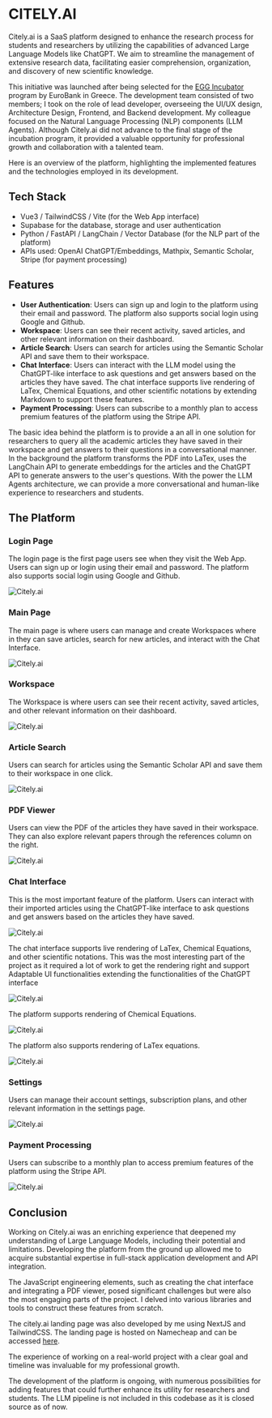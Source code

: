 # CITELY.AI

Citely.ai is a SaaS platform designed to enhance the research process for students and researchers by utilizing the capabilities of advanced Large Language Models like ChatGPT. We aim to streamline the management of extensive research data, facilitating easier comprehension, organization, and discovery of new scientific knowledge.

This initiative was launched after being selected for the [EGG Incubator](https://www.theegg.gr/en/) program by EuroBank in Greece. The development team consisted of two members; I took on the role of lead developer, overseeing the UI/UX design, Architecture Design, Frontend, and Backend development. My colleague focused on the Natural Language Processing (NLP) components (LLM Agents). Although Citely.ai did not advance to the final stage of the incubation program, it provided a valuable opportunity for professional growth and collaboration with a talented team.

Here is an overview of the platform, highlighting the implemented features and the technologies employed in its development.

## Tech Stack

* Vue3 / TailwindCSS / Vite (for the Web App interface)
* Supabase for the database, storage and user authentication
* Python / FastAPI / LangChain / Vector Database (for the NLP part of the platform)
* APIs used: OpenAI ChatGPT/Embeddings, Mathpix, Semantic Scholar, Stripe (for payment processing)

## Features

* **User Authentication**: Users can sign up and login to the platform using their email and password. The platform also supports social login using Google and Github.
* **Workspace**: Users can see their recent activity, saved articles, and other relevant information on their dashboard.
* **Article Search**: Users can search for articles using the Semantic Scholar API and save them to their workspace.
* **Chat Interface**: Users can interact with the LLM model using the ChatGPT-like interface to ask questions and get answers based on the articles they have saved. The chat interface supports live rendering of LaTex, Chemical Equations, and other scientific notations by extending Markdown to support these features.
* **Payment Processing**: Users can subscribe to a monthly plan to access premium features of the platform using the Stripe API.

The basic idea behind the platform is to provide a an all in one solution for researchers to query all the academic articles they have saved in their workspace and get answers to their questions in a conversational manner. In the background the platform transforms the PDF into LaTex, uses the LangChain API to generate embeddings for the articles and the ChatGPT API to generate answers to the user's questions. With the power the LLM Agents architecture, we can provide a more conversational and human-like experience to researchers and students.

## The Platform

### Login Page

The login page is the first page users see when they visit the Web App. Users can sign up or login using their email and password. The platform also supports social login using Google and Github.

<!-- image -->
![Citely.ai](./screenshots/login.png)

### Main Page

The main page is where users can manage and create Workspaces where in they can save articles, search for new articles, and interact with the Chat Interface.


![Citely.ai](./screenshots/main.png)



### Workspace

The Workspace is where users can see their recent activity, saved articles, and other relevant information on their dashboard.

![Citely.ai](./screenshots/workspace.png)



### Article Search

Users can search for articles using the Semantic Scholar API and save them to their workspace in one click.

![Citely.ai](./screenshots/search.png)



### PDF Viewer

Users can view the PDF of the articles they have saved in their workspace. They can also explore relevant papers through the references column on the right.

![Citely.ai](./screenshots/pdf.png)



### Chat Interface

This is the most important feature of the platform. Users can interact with their imported articles using the ChatGPT-like interface to ask questions and get answers based on the articles they have saved.

![Citely.ai](./screenshots/chat.png)



The chat interface supports live rendering of LaTex, Chemical Equations, and other scientific notations. This was the most interesting part of the project as it required a lot of work to get the rendering right and support Adaptable UI functionalities extending the functionalities of the ChatGPT interface

![Citely.ai](./screenshots/chat_js.png)



The platform supports rendering of Chemical Equations.

![Citely.ai](./screenshots/chat_chem.png)



The platform also supports rendering of LaTex equations.

![Citely.ai](./screenshots/chat_eq.png)


### Settings

Users can manage their account settings, subscription plans, and other relevant information in the settings page.

![Citely.ai](./screenshots/settings.png)



### Payment Processing

Users can subscribe to a monthly plan to access premium features of the platform using the Stripe API.

![Citely.ai](./screenshots/billing.png)


## Conclusion


Working on Citely.ai was an enriching experience that deepened my understanding of Large Language Models, including their potential and limitations. Developing the platform from the ground up allowed me to acquire substantial expertise in full-stack application development and API integration.


The JavaScript engineering elements, such as creating the chat interface and integrating a PDF viewer, posed significant challenges but were also the most engaging parts of the project. I delved into various libraries and tools to construct these features from scratch.

The citely.ai landing page was also developed by me using NextJS and TailwindCSS. The landing page is hosted on Namecheap and can be accessed [here](citely.ai).

The experience of working on a real-world project with a clear goal and timeline was invaluable for my professional growth.

The development of the platform is ongoing, with numerous possibilities for adding features that could further enhance its utility for researchers and students. The LLM pipeline is not included in this codebase as it is closed source as of now.